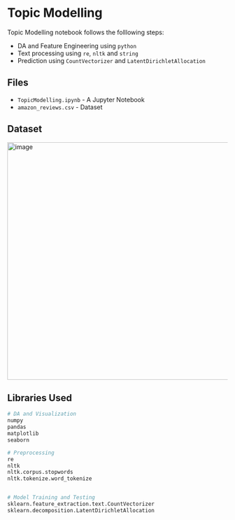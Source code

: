 # Topic Modelling 

Topic Modelling notebook follows the folllowing steps:
- DA and Feature Engineering using `python`
- Text processing using `re`, `nltk` and `string`
- Prediction using `CountVectorizer` and `LatentDirichletAllocation`

## Files

- `TopicModelling.ipynb` - A Jupyter Notebook
- `amazon_reviews.csv` - Dataset

## Dataset
<img width="568" height="543" alt="image" src="https://github.com/user-attachments/assets/d65eaaa3-9af9-4bd8-9589-1a6094ecfb47" />


## Libraries Used

```python
# DA and Visualization
numpy
pandas
matplotlib
seaborn

# Preprocessing
re
nltk
nltk.corpus.stopwords
nltk.tokenize.word_tokenize


# Model Training and Testing
sklearn.feature_extraction.text.CountVectorizer
sklearn.decomposition.LatentDirichletAllocation
```
